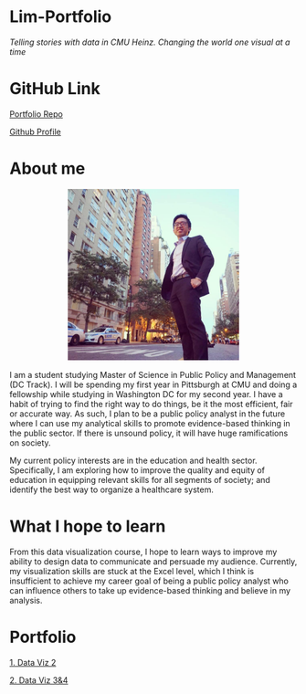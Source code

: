 # Lim-Portfolio
*Telling stories with data in CMU Heinz. Changing the world one visual at a time* 

# GitHub Link
[Portfolio Repo](https://github.com/YangLe-L/Lim-Portfolio)

[Github Profile](https://github.com/YangLe-L)

# About me
<p align="center"> 
  <img src="https://raw.githubusercontent.com/YangLe-L/Lim-Portfolio/master/Yang%20Le%20photo.jpg" width= "300">
  </p>

I am a student studying Master of Science in Public Policy and Management (DC Track). I will be spending my first year in Pittsburgh at CMU and doing a fellowship while studying in Washington DC for my second year. I have a habit of trying to find the right way to do things, be it the most efficient, fair or accurate way. As such, I plan to be a public policy analyst in the future where I can use my analytical skills to promote evidence-based thinking in the public sector. If there is unsound policy, it will have huge ramifications on society. 

My current policy interests are in the education and health sector. Specifically, I am exploring how to improve the quality and equity of education in equipping relevant skills for all segments of society; and identify the best way to organize a healthcare system.          

# What I hope to learn 
From this data visualization course, I hope to learn ways to improve my ability to design data to communicate and persuade my audience. Currently, my visualization skills are stuck at the Excel level, which I think is insufficient to achieve my career goal of being a public policy analyst who can influence others to take up evidence-based thinking and believe in my analysis.   

# Portfolio
[1. Data Viz 2](/Dataviz2.md)

[2. Data Viz 3&4](/Dataviz3&4.md)
